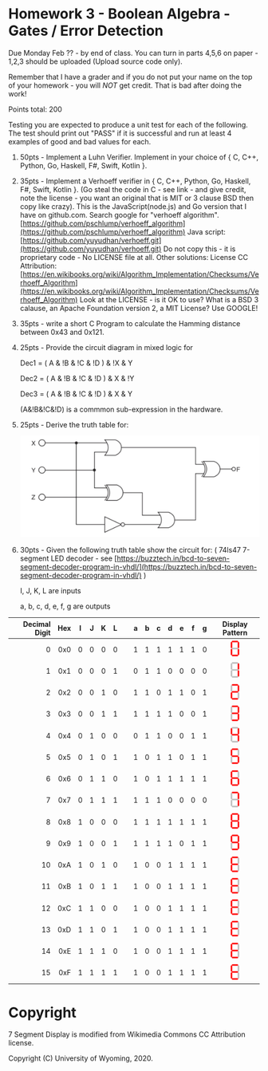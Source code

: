 <style>
.pagebreak { page-break-before: always; }
.half { height: 200px; }
</style>

# Homework 3 - Boolean Algebra - Gates / Error Detection

Due Monday Feb ?? - by end of class.  You can turn in parts 4,5,6 on paper - 1,2,3 should be uploaded (Upload source code only).

Remember that I have a grader and if you do not put your name on the top of
your homework - you will *NOT* get credit.  That is bad after doing the work!

Points total: 200 

Testing you are expected to produce a unit test for each of the following.   The test should print out "PASS" if it is successful
and run at least 4 examples of good and bad values for each.

1. 50pts - Implement a Luhn Verifier.  Implement in your choice of { C, C++, Python, Go, Haskell, F#, Swift, Kotlin }.
2. 35pts - Implement a Verhoeff verifier in { C, C++, Python, Go, Haskell, F#, Swift, Kotlin }.
	(Go steal the code in C - see link - and give credit, note the license - you want an original that is MIT or 3 clause BSD then copy like crazy).
	This is the JavaScript(node.js) and Go version that I have on github.com.    Search google for "verhoeff algorithm".
	[https://github.com/pschlump/verhoeff_algorithm](https://github.com/pschlump/verhoeff_algorithm)
	Java script:  [https://github.com/yuyudhan/verhoeff.git](https://github.com/yuyudhan/verhoeff.git)  Do not copy this - it is proprietary code -  No LICENSE file at all.
	Other solutions: License CC Attribution: [https://en.wikibooks.org/wiki/Algorithm_Implementation/Checksums/Verhoeff_Algorithm](https://en.wikibooks.org/wiki/Algorithm_Implementation/Checksums/Verhoeff_Algorithm)
	Look at the LICENSE - is it OK to use?  What is a BSD 3 calause, an Apache Foundation version 2, a MIT License?  Use GOOGLE!
2. 35pts - write a short C Program to calculate the Hamming distance between 0x43 and 0x121.
3. 25pts - Provide the circuit diagram in mixed logic for

	Dec1 = ( A & !B & !C & !D ) & !X & Y		

	Dec2 = ( A & !B & !C & !D ) & X & !Y

	Dec3 = ( A & !B & !C & !D ) & X & Y

	(A&!B&!C&!D) is a commmon sub-expression in the hardware.
	
4. 25pts - Derive the truth table for:

	![hw4.png](hw4.png)

	<div class="pagebreak"></div>

5. 30pts - Given the following truth table show the circuit for:
	( 74ls47 7-segment LED decoder  - see [https://buzztech.in/bcd-to-seven-segment-decoder-program-in-vhdl/](https://buzztech.in/bcd-to-seven-segment-decoder-program-in-vhdl/) )

	I, J, K, L are inputs

	a, b, c, d, e, f, g are outputs

| Decimal Digit    | Hex | I | J | K | L | &nbsp; |   a | b | c | d | e | f | g | Display Pattern                                      |
|-----------------:|----:|:-:|:-:|:-:|:-:|--------|:---:|:-:|:-:|:-:|:-:|:-:|:-:|:----------------------------------------------------:|
| 0                | 0x0 | 0 | 0 | 0 | 0 |        |   1 | 1 | 1 | 1 | 1 | 1 | 0 |  <img src="7-seg-0.svg" height="35px">               |
| 1                | 0x1 | 0 | 0 | 0 | 1 |        |   0 | 1 | 1 | 0 | 0 | 0 | 0 |  <img src="7-seg-1.svg" height="35px">               |
| 2                | 0x2 | 0 | 0 | 1 | 0 |        |   1 | 1 | 0 | 1 | 1 | 0 | 1 |  <img src="7-seg-2.svg" height="35px">               |
| 3                | 0x3 | 0 | 0 | 1 | 1 |        |   1 | 1 | 1 | 1 | 0 | 0 | 1 |  <img src="7-seg-3.svg" height="35px">               |
| 4                | 0x4 | 0 | 1 | 0 | 0 |        |   0 | 1 | 1 | 0 | 0 | 1 | 1 |  <img src="7-seg-4.svg" height="35px">               |
| 5                | 0x5 | 0 | 1 | 0 | 1 |        |   1 | 0 | 1 | 1 | 0 | 1 | 1 |  <img src="7-seg-5.svg" height="35px">               |
| 6                | 0x6 | 0 | 1 | 1 | 0 |        |   1 | 0 | 1 | 1 | 1 | 1 | 1 |  <img src="7-seg-6.svg" height="35px">               |
| 7                | 0x7 | 0 | 1 | 1 | 1 |        |   1 | 1 | 1 | 0 | 0 | 0 | 0 |  <img src="7-seg-7.svg" height="35px">               |
| 8                | 0x8 | 1 | 0 | 0 | 0 |        |   1 | 1 | 1 | 1 | 1 | 1 | 1 |  <img src="7-seg-8.svg" height="35px">               |
| 9                | 0x9 | 1 | 0 | 0 | 1 |        |   1 | 1 | 1 | 1 | 0 | 1 | 1 |  <img src="7-seg-9.svg" height="35px">               |
| 10               | 0xA | 1 | 0 | 1 | 0 |        |   1 | 0 | 0 | 1 | 1 | 1 | 1 |  <img src="7-seg-E.svg" height="35px">               |
| 11               | 0xB | 1 | 0 | 1 | 1 |        |   1 | 0 | 0 | 1 | 1 | 1 | 1 |  <img src="7-seg-E.svg" height="35px">               |
| 12               | 0xC | 1 | 1 | 0 | 0 |        |   1 | 0 | 0 | 1 | 1 | 1 | 1 |  <img src="7-seg-E.svg" height="35px">               |
| 13               | 0xD | 1 | 1 | 0 | 1 |        |   1 | 0 | 0 | 1 | 1 | 1 | 1 |  <img src="7-seg-E.svg" height="35px">               |
| 14               | 0xE | 1 | 1 | 1 | 0 |        |   1 | 0 | 0 | 1 | 1 | 1 | 1 |  <img src="7-seg-E.svg" height="35px">               |
| 15               | 0xF | 1 | 1 | 1 | 1 |        |   1 | 0 | 0 | 1 | 1 | 1 | 1 |  <img src="7-seg-E.svg" height="35px">               |


# Copyright

7 Segment Display is modified from Wikimedia Commons CC Attribution license.

Copyright (C) University of Wyoming, 2020.

